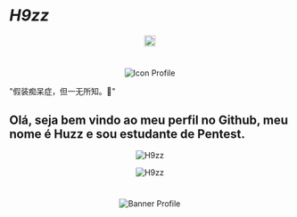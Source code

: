 #                                                                    *H9zz*

<p align="center">
<a href="https://twitter.com/ownaram" target="blank"><img align="center" src="https://cdn.jsdelivr.net/npm/simple-icons@3.0.1/icons/twitter.svg" alt="Twitter" height="20" width="20" /></a>

#

<p align="center"><img src="https://images-ext-1.discordapp.net/external/guSQMa8t2h87O5kM4IzLqlTv-nCRZ3eQejcqMQyQ5PQ/https/i.pinimg.com/originals/40/5d/d7/405dd7672d017890dad6d0610e2b435f.gif" alt="Icon Profile"/></p>

"假装痴呆症，但一无所知。🖤"

## Olá, seja bem vindo ao meu perfil no Github, meu nome é Huzz e sou estudante de Pentest.

<p align="center"><img src="https://github-readme-stats.vercel.app/api?username=H9zz&show_icons=true&include_all_commits=true&count_private=true" alt="H9zz"/></p>

<p align="center"><img src="https://github-readme-stats.vercel.app/api/top-langs/?username=H9zz&layout=compact&card_width=445" alt="H9zz"/></p>

#

<p align="center"><img src="https://media.discordapp.net/attachments/795091756861095947/813241382189400094/huzzinhibanners.jpg" alt="Banner Profile"/></p>
